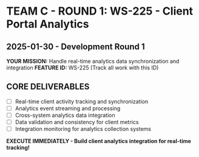 # TEAM C - ROUND 1: WS-225 - Client Portal Analytics
## 2025-01-30 - Development Round 1

**YOUR MISSION:** Handle real-time analytics data synchronization and integration
**FEATURE ID:** WS-225 (Track all work with this ID)

## CORE DELIVERABLES
- [ ] Real-time client activity tracking and synchronization
- [ ] Analytics event streaming and processing
- [ ] Cross-system analytics data integration
- [ ] Data validation and consistency for client metrics
- [ ] Integration monitoring for analytics collection systems

**EXECUTE IMMEDIATELY - Build client analytics integration for real-time tracking!**